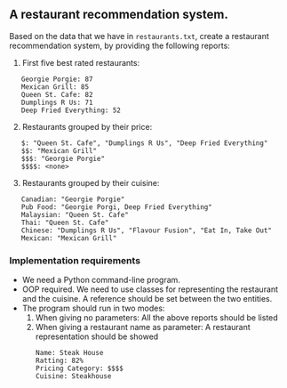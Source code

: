 ## A restaurant recommendation system.

Based on the data that we have in `restaurants.txt`, create a restaurant recommendation system, by providing the following reports:

1. First five best rated restaurants:
```
   Georgie Porgie: 87
   Mexican Grill: 85
   Queen St. Cafe: 82
   Dumplings R Us: 71
   Deep Fried Everything: 52
```

2. Restaurants grouped by their price:
```
   $: "Queen St. Cafe", "Dumplings R Us", "Deep Fried Everything"
   $$: "Mexican Grill"
   $$$: "Georgie Porgie"
   $$$$: <none>
```

3. Restaurants grouped by their cuisine:
```
   Canadian: "Georgie Porgie"
   Pub Food: "Georgie Porgi, Deep Fried Everything"
   Malaysian: "Queen St. Cafe"
   Thai: "Queen St. Cafe"
   Chinese: "Dumplings R Us", "Flavour Fusion", "Eat In, Take Out"
   Mexican: "Mexican Grill"
```

### Implementation requirements

* We need a Python command-line program.
* OOP required. We need to use classes for representing the restaurant and the cuisine. A reference should be set between the two entities.
* The program should run in two modes:
   1. When giving no parameters: All the above reports should be listed
   2. When giving a restaurant name as parameter: A restaurant representation should be showed
      ```
      Name: Steak House
      Ratting: 82%
      Pricing Category: $$$$
      Cuisine: Steakhouse
      ```
